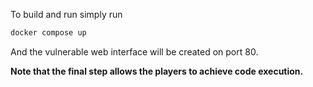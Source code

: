 To build and run simply run
```sh
docker compose up
```

And the vulnerable web interface will be created on port 80.

**Note that the final step allows the players to achieve code execution.**
